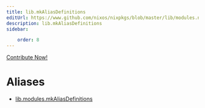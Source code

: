 ```yaml
---
title: lib.mkAliasDefinitions
editUrl: https://www.github.com/nixos/nixpkgs/blob/master/lib/modules.nix#L1071C37
description: lib.mkAliasDefinitions
sidebar:

    order: 8
---
```


<a href="https://www.github.com/nixos/nixpkgs/blob/master/lib/modules.nix#L1071C37">Contribute Now!</a>


# Aliases

- [lib.modules.mkAliasDefinitions](/reference/libmodules.mkAliasDefinitions)


